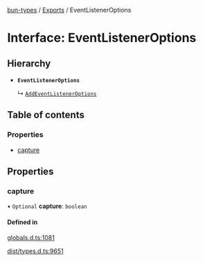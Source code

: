 [bun-types](https://github.com/oven-sh/bun-types/blob/master/api-docs/README.md) / [Exports](https://github.com/oven-sh/bun-types/blob/master/api-docs/modules.md) / EventListenerOptions

# Interface: EventListenerOptions

## Hierarchy

- **`EventListenerOptions`**

  ↳ [`AddEventListenerOptions`](https://github.com/oven-sh/bun-types/blob/master/api-docs/interfaces/AddEventListenerOptions.md)

## Table of contents

### Properties

- [capture](https://github.com/oven-sh/bun-types/blob/master/api-docs/interfaces/EventListenerOptions.md#capture)

## Properties

### capture

• `Optional` **capture**: `boolean`

#### Defined in

[globals.d.ts:1081](https://github.com/valgaze/bun-types/blob/6f8dbf8/globals.d.ts#L1081)

[dist/types.d.ts:9651](https://github.com/valgaze/bun-types/blob/6f8dbf8/dist/types.d.ts#L9651)
